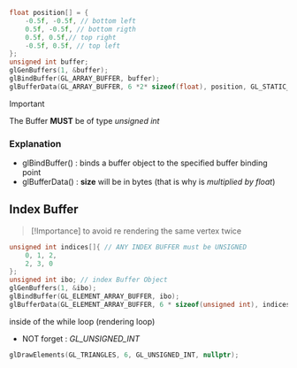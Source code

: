 ```cpp
float position[] = {
    -0.5f, -0.5f, // bottom left   
    0.5f, -0.5f, // bottom rigth   
    0.5f, 0.5f,// top right        
    -0.5f, 0.5f, // top left       
};
unsigned int buffer;
glGenBuffers(1, &buffer);
glBindBuffer(GL_ARRAY_BUFFER, buffer); 
glBufferData(GL_ARRAY_BUFFER, 6 *2* sizeof(float), position, GL_STATIC_DRAW);
```

>[!Important]
>The Buffer **MUST** be of type *unsigned int* 

### Explanation
- glBindBuffer() :  binds a buffer object to the specified buffer binding point
- glBufferData() :  **size** will be in bytes (that is why is *multiplied by float*)

## Index Buffer
>[!Importance]
>to avoid re rendering the same vertex twice
```cpp
unsigned int indices[]{ // ANY INDEX BUFFER must be UNSIGNED
    0, 1, 2,
    2, 3, 0
};
unsigned int ibo; // index Buffer Object 
glGenBuffers(1, &ibo);
glBindBuffer(GL_ELEMENT_ARRAY_BUFFER, ibo);
glBufferData(GL_ELEMENT_ARRAY_BUFFER, 6 * sizeof(unsigned int), indices, GL_STATIC_DRAW); 
```

inside of the while loop (rendering loop)
- NOT forget : *GL_UNSIGNED_INT* 
```cpp
glDrawElements(GL_TRIANGLES, 6, GL_UNSIGNED_INT, nullptr);
```